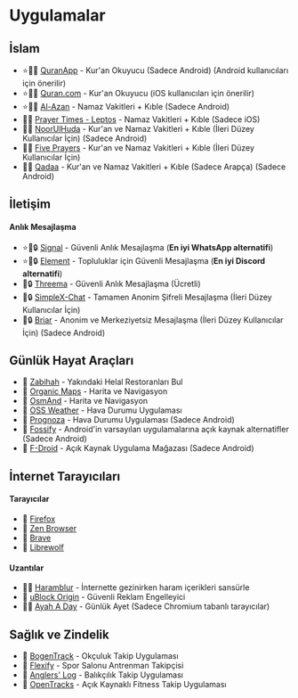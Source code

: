 # Uygulamalar  

## İslam  
- ⭐🕋🤝 [QuranApp](https://quran.alfaazplus.com/) - Kur'an Okuyucu (Sadece Android) (Android kullanıcıları için önerilir)  
- ⭐🕋🤝 [Quran.com](https://previous.quran.com/apps?locale=tr) - Kur'an Okuyucu (iOS kullanıcıları için önerilir)  
- ⭐🕋🤝 [Al-Azan](https://meypod.github.io/al-azan/) - Namaz Vakitleri + Kıble (Sadece Android)  
- 🕋🤝 [Prayer Times - Leptos](https://apps.apple.com/us/app/prayer-times-leptos/id1587090683) - Namaz Vakitleri + Kıble (Sadece iOS)  
- 🕋🤝 [NoorUlHuda](https://github.com/mirfatif/NoorUlHuda) - Kur'an ve Namaz Vakitleri + Kıble (İleri Düzey Kullanıcılar İçin) (Sadece Android)  
- 🕋🤝 [Five Prayers](https://github.com/Five-Prayers/five-prayers-android/blob/main/README.md) - Kur'an ve Namaz Vakitleri + Kıble (İleri Düzey Kullanıcılar İçin)  
- 🕋🤝 [Qadaa](https://github.com/muslimpack/Qadaa/blob/main/README.md) - Kur'an ve Namaz Vakitleri + Kıble (Sadece Arapça) (Sadece Android)  

## İletişim  
#### Anlık Mesajlaşma  
- ⭐🤝🔒 [Signal](https://signal.org/) - Güvenli Anlık Mesajlaşma (**En iyi WhatsApp alternatifi**)  
- ⭐🤝🔒 [Element](https://element.io/download) - Topluluklar için Güvenli Mesajlaşma (**En iyi Discord alternatifi**)  
- 🤝🔒 [Threema](https://threema.ch/) - Güvenli Anlık Mesajlaşma (Ücretli)  
- 🤝🔒 [SimpleX-Chat](https://simplex.chat/) - Tamamen Anonim Şifreli Mesajlaşma (İleri Düzey Kullanıcılar İçin)  
- 🤝🔒 [Briar](https://briarproject.org/) - Anonim ve Merkeziyetsiz Mesajlaşma (İleri Düzey Kullanıcılar İçin) (Sadece Android)  

## Günlük Hayat Araçları  
- 🕋 [Zabihah](https://www.zabihah.com/) - Yakındaki Helal Restoranları Bul  
- 🤝 [Organic Maps](https://organicmaps.app/) - Harita ve Navigasyon  
- 🤝 [OsmAnd](https://osmand.net/) - Harita ve Navigasyon  
- 🤝 [OSS Weather](https://github.com/Akylas/oss-weather/blob/master/Readme.md) - Hava Durumu Uygulaması  
- 🤝 [Prognoza](https://github.com/davidtakac/prognoza/blob/dev/README.md) - Hava Durumu Uygulaması (Sadece Android)  
- 🤝 [Fossify](https://www.fossify.org/) - Android'in varsayılan uygulamalarına açık kaynak alternatifler (Sadece Android)  
- 🤝 [F-Droid](https://f-droid.org/en/) - Açık Kaynak Uygulama Mağazası (Sadece Android)  

## İnternet Tarayıcıları  
#### Tarayıcılar  
- 🤝 [Firefox](https://www.mozilla.org/en-US/firefox/new/)  
- 🤝 [Zen Browser](https://zen-browser.app/)  
- 🤝 [Brave](https://www.mozilla.org/en-US/firefox/new/)  
- 🤝 [Librewolf](https://librewolf.net/)  
#### Uzantılar  
- 🕋🤝 [Haramblur](https://linktr.ee/haramblur) - İnternette gezinirken haram içerikleri sansürle  
- 🤝 [uBlock Origin](https://ublockorigin.com/) - Güvenli Reklam Engelleyici  
- 🕋🤝 [Ayah A Day](https://ayahaday.com/) - Günlük Ayet (Sadece Chromium tabanlı tarayıcılar)  

## Sağlık ve Zindelik  
- 🤝 [BogenTrack](https://bogentrack.app/) - Okçuluk Takip Uygulaması  
- 🤝 [Flexify](https://flexify.presley.nz/) - Spor Salonu Antrenman Takipçisi  
- 🤝 [Anglers' Log](https://anglerslog.ca/) - Balıkçılık Takip Uygulaması  
- 🤝 [OpenTracks](https://opentracksapp.com/) - Açık Kaynaklı Fitness Takip Uygulaması